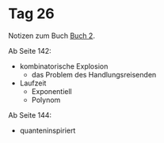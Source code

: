 # Tag 26

Notizen zum Buch [Buch 2](../Buch2.md).

Ab Seite 142:
* kombinatorische Explosion
  - das Problem des Handlungsreisenden
* Laufzeit
  - Exponentiell
  - Polynom

Ab Seite 144:
* quanteninspiriert
